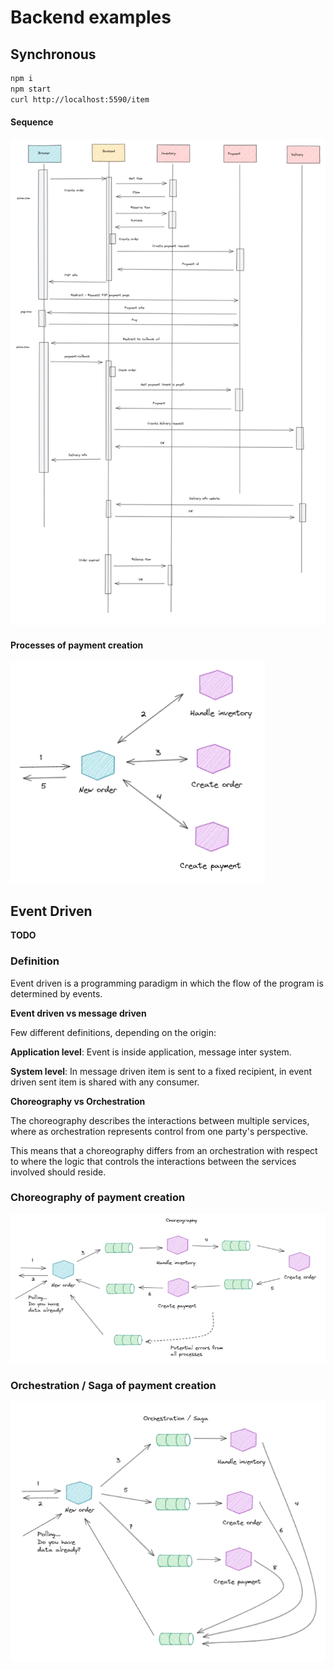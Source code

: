 # Backend examples

## Synchronous

```sh
npm i
npm start
curl http://localhost:5590/item
```

#### Sequence

![Sync sequence diagram](sync-sequence.png)

#### Processes of payment creation

![Sync processes diagram](sync-processes.png)

## Event Driven

__TODO__ 

### Definition

Event driven is a programming paradigm in which the flow of the program is determined by events.

__Event driven vs message driven__

Few different definitions, depending on the origin:

__Application level__: Event is inside application, message inter system.

__System level__: In message driven item is sent to a fixed recipient, in event driven sent item is shared with any consumer.

__Choreography vs Orchestration__

The choreography describes the interactions between multiple services, 
where as orchestration represents control from one party's perspective. 

This means that a choreography differs from an orchestration with respect 
to where the logic that controls the interactions between the services involved should reside.


### Choreography of payment creation

![Choreography diagram](event-choreography.png)

### Orchestration / Saga of payment creation

![Orchestration diagram](event-orchestration.png)